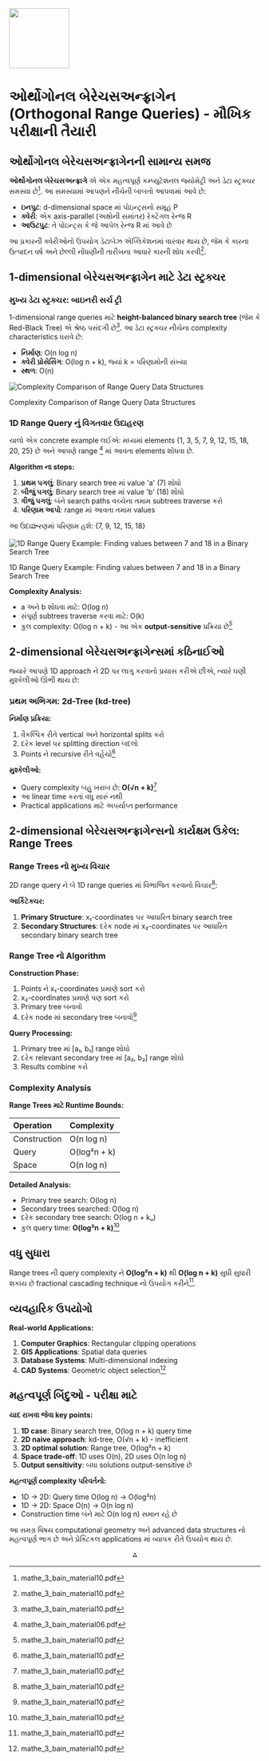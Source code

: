 <img src="https://r2cdn.perplexity.ai/pplx-full-logo-primary-dark%402x.png" class="logo" width="120"/>

# ઓર્થોગોનલ બેરેચસઅન્ફ્રાગેન (Orthogonal Range Queries) - મૌખિક પરીક્ષાની તૈયારી

## ઓર્થોગોનલ બેરેચસઅન્ફ્રાગેનની સામાન્ય સમજ

**ઓર્થોગોનલ બેરેચસઅન્ફ્રાગે** એ એક મહત્વપૂર્ણ કમ્પ્યુટેશનલ જ્યોમેટ્રી અને ડેટા સ્ટ્રક્ચર સમસ્યા છે[^1]. આ સમસ્યામાં આપણને નીચેની બાબતો આપવામાં આવે છે:

- **ઇનપુટ**: d-dimensional space માં પોઇન્ટ્સનો સમૂહ P
- **ક્વેરી**: એક axis-parallel (અક્ષોની સમાંતર) રેક્ટેંગલ રેન્જ R
- **આઉટપુટ**: તે પોઇન્ટ્સ કે જે આપેલ રેન્જ R માં આવે છે

આ પ્રકારની ક્વેરીઓનો ઉપયોગ ડેટાબેઝ એપ્લિકેશનમાં વારંવાર થાય છે, જેમ કે કારના ઉત્પાદન વર્ષ અને છેલ્લી નોંધણીની તારીખના આધારે કારની શોધ કરવી[^1].

## 1-dimensional બેરેચસઅન્ફ્રાગેન માટે ડેટા સ્ટ્રક્ચર

### મુખ્ય ડેટા સ્ટ્રક્ચર: બાઇનરી સર્ચ ટ્રી

1-dimensional range queries માટે **height-balanced binary search tree** (જેમ કે Red-Black Tree) એ શ્રેષ્ઠ પસંદગી છે[^1]. આ ડેટા સ્ટ્રક્ચર નીચેના complexity characteristics ધરાવે છે:

- **નિર્માણ**: O(n log n)
- **ક્વેરી પ્રોસેસિંગ**: O(log n + k), જ્યાં k = પરિણામોની સંખ્યા
- **સ્થળ**: O(n)

![Complexity Comparison of Range Query Data Structures](https://ppl-ai-code-interpreter-files.s3.amazonaws.com/web/direct-files/fedbbaa1c5d4a47f012a231f46e8d7f9/b1468c6c-a089-4e1f-9690-b06cdfb9858f/ec1b3da3.png)

Complexity Comparison of Range Query Data Structures

### 1D Range Query નું વિગતવાર ઉદાહરણ

ચાલો એક concrete example લઈએ: મધ્યમાં elements {1, 3, 5, 7, 9, 12, 15, 18, 20, 25} છે અને આપણે range [^2] માં આવતા elements શોધવા છે.

**Algorithm ના steps:**

1. **પ્રથમ પગલું**: Binary search tree માં value 'a' (7) શોધો
2. **બીજું પગલું**: Binary search tree માં value 'b' (18) શોધો
3. **ત્રીજું પગલું**: બંને search paths વચ્ચેના તમામ subtrees traverse કરો
4. **પરિણામ આપો**: range માં આવતા તમામ values

આ ઉદાహરણમાં પરિણામ હશે: {7, 9, 12, 15, 18}

![1D Range Query Example: Finding values between 7 and 18 in a Binary Search Tree](https://ppl-ai-code-interpreter-files.s3.amazonaws.com/web/direct-files/fedbbaa1c5d4a47f012a231f46e8d7f9/8f1e7ed6-e121-4eca-8f30-fbc484cc32ae/16667e50.png)

1D Range Query Example: Finding values between 7 and 18 in a Binary Search Tree

**Complexity Analysis:**

- a અને b શોધવા માટે: O(log n)
- સંપૂર્ણ subtrees traverse કરવા માટે: O(k)
- કુલ complexity: O(log n + k) - આ એક **output-sensitive** પ્રક્રિયા છે[^1]


## 2-dimensional બેરેચસઅન્ફ્રાગેન્સમાં કઠિનાઈઓ

જ્યારે આપણે 1D approach ને 2D પર લાગુ કરવાનો પ્રયાસ કરીએ છીએ, ત્યારે ઘણી મુશ્કેલીઓ ઊભી થાય છે:

### પ્રથમ અભિગમ: 2d-Tree (kd-tree)

**નિર્માણ પ્રક્રિયા:**

1. વૈકલ્પિક રીતે vertical અને horizontal splits કરો
2. દરેક level પર splitting direction બદલો
3. Points ને recursive રીતે વહેંચો[^1]

**મુશ્કેલીઓ:**

- Query complexity બહુ ખરાબ છે: **O(√n + k)**[^1]
- આ linear time કરતાં વધુ સારું નથી
- Practical applications માટે અપર્યાપ્ત performance


## 2-dimensional બેરેચસઅન્ફ્રાગેન્સનો કાર્યક્ષમ ઉકેલ: Range Trees

### Range Trees નો મુખ્ય વિચાર

2D range query ને બે 1D range queries માં વિભાજિત કરવાનો વિચાર[^1]:

**આર્કિટેક્ચર:**

1. **Primary Structure**: x₁-coordinates પર આધારિત binary search tree
2. **Secondary Structures**: દરેક node માં x₂-coordinates પર આધારિત secondary binary search tree

### Range Tree નો Algorithm

**Construction Phase:**

1. Points ને x₁-coordinates પ્રમાણે sort કરો
2. x₂-coordinates પ્રમાણે પણ sort કરો
3. Primary tree બનાવો
4. દરેક node માં secondary tree બનાવો[^1]

**Query Processing:**

1. Primary tree માં [a₁, b₁] range શોધો
2. દરેક relevant secondary tree માં [a₂, b₂] range શોધો
3. Results combine કરો

### Complexity Analysis

**Range Trees માટે Runtime Bounds:**


| Operation | Complexity |
| :-- | :-- |
| Construction | O(n log n) |
| Query | O(log²n + k) |
| Space | O(n log n) |

**Detailed Analysis:**

- Primary tree search: O(log n)
- Secondary trees searched: O(log n)
- દરેક secondary tree search: O(log n + kᵤ)
- કુલ query time: **O(log²n + k)**[^1]


## વધુ સુધારા

Range trees ની query complexity ને **O(log²n + k)** થી **O(log n + k)** સુધી સુધારી શકાય છે fractional cascading technique નો ઉપયોગ કરીને[^1].

## વ્યવહારિક ઉપયોગો

**Real-world Applications:**

1. **Computer Graphics**: Rectangular clipping operations
2. **GIS Applications**: Spatial data queries
3. **Database Systems**: Multi-dimensional indexing
4. **CAD Systems**: Geometric object selection[^1]

## મહત્વપૂર્ણ બિંદુઓ - પરીક્ષા માટે

**યાદ રાખવા જેવા key points:**

1. **1D case**: Binary search tree, O(log n + k) query time
2. **2D naive approach**: kd-tree, O(√n + k) - inefficient
3. **2D optimal solution**: Range tree, O(log²n + k)
4. **Space trade-off**: 1D uses O(n), 2D uses O(n log n)
5. **Output sensitivity**: બધા solutions output-sensitive છે

**મહત્વપૂર્ણ complexity પરિવર્તનો:**

- 1D → 2D: Query time O(log n) → O(log²n)
- 1D → 2D: Space O(n) → O(n log n)
- Construction time બંને માટે O(n log n) સમાન રહે છે

આ સમગ્ર વિષય computational geometry અને advanced data structures નો મહત્વપૂર્ણ ભાગ છે અને પ્રેક્ટિકલ applications માં વ્યાપક રીતે ઉપયોગ થાય છે.

<div style="text-align: center">⁂</div>

[^1]: mathe_3_bain_material10.pdf

[^2]: mathe_3_bain_material06.pdf

[^3]: mathe_3_bain_material07.pdf

[^4]: mathe_3_bain_material04.pdf

[^5]: mathe_3_bain_material02.pdf

[^6]: mathe_3_bain_material08.pdf

[^7]: mathe_3_bain_material05.pdf

[^8]: mathe_3_bain_material01.pdf

[^9]: mathe_3_bain_material09.pdf

[^10]: mathe_3_bain_material03.pdf

[^11]: mathe_3_bain_blatt07.pdf

[^12]: mathe_3_bain_blatt08.pdf

